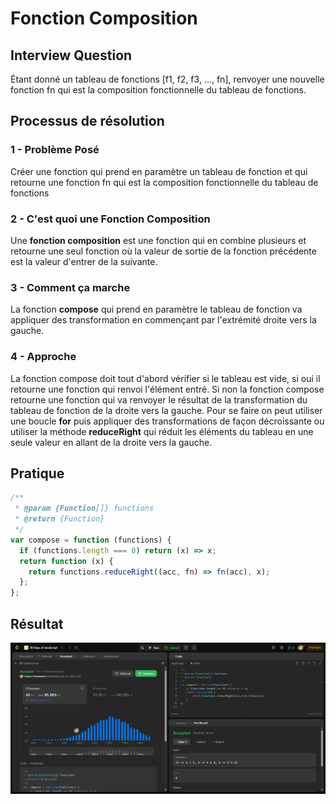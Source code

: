 # Fonction Composition

## Interview Question

Étant donné un tableau de fonctions [f1, f2, f3, ..., fn], renvoyer une nouvelle fonction fn qui est la composition fonctionnelle du tableau de fonctions.

## Processus de résolution

### 1 - Problème Posé

Créer une fonction qui prend en paramètre un tableau de fonction et qui retourne une fonction fn qui est la composition fonctionnelle du tableau de fonctions

### 2 - C'est quoi une Fonction Composition

Une **fonction composition** est une fonction qui en combine plusieurs et retourne une seul fonction où la valeur de sortie de la fonction précédente est la valeur d'entrer de la suivante.

### 3 - Comment ça marche

La fonction **compose** qui prend en paramètre le tableau de fonction va appliquer des transformation en commençant par l'extrémité droite vers la gauche.

### 4 - Approche

La fonction compose doit tout d'abord vérifier si le tableau est vide, si oui il retourne une fonction qui renvoi l'élément entré. Si non la fonction compose retourne une fonction qui va renvoyer le résultat de la transformation du tableau de fonction de la droite vers la gauche. Pour se faire on peut utiliser une boucle **for** puis appliquer des transformations de façon décroissante ou utiliser la méthode **reduceRight** qui réduit les éléments du tableau en une seule valeur en allant de la droite vers la gauche.

## Pratique

```js
/**
 * @param {Function[]} functions
 * @return {Function}
 */
var compose = function (functions) {
  if (functions.length === 0) return (x) => x;
  return function (x) {
    return functions.reduceRight((acc, fn) => fn(acc), x);
  };
};
```

## Résultat

![Function Composition Screenshot](function-composition-screenshot.png)
